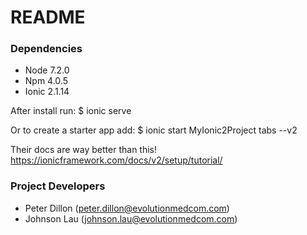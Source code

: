 
# README #

### Dependencies ###

* Node 7.2.0
* Npm 4.0.5
* Ionic 2.1.14

After install run:
$ ionic serve

Or to create a starter app add:
$ ionic start MyIonic2Project tabs --v2

Their docs are way better than this!
https://ionicframework.com/docs/v2/setup/tutorial/


### Project Developers ###

* Peter Dillon (peter.dillon@evolutionmedcom.com)
* Johnson Lau (johnson.lau@evolutionmedcom.com)